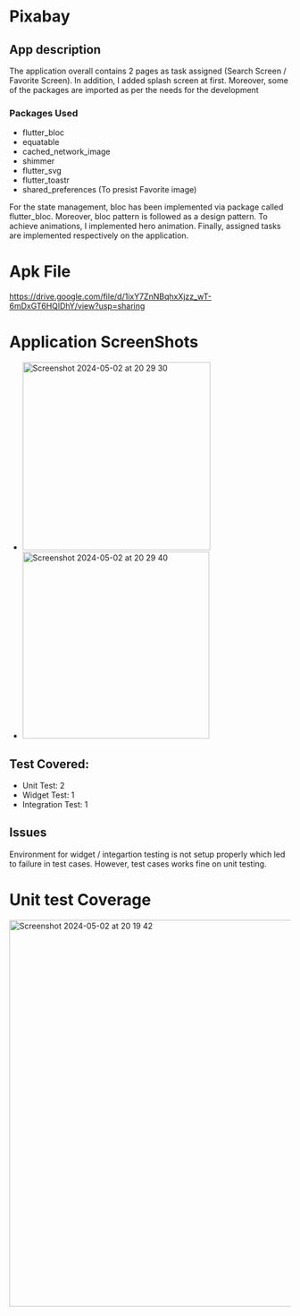 # Pixabay
## App description
The application overall contains 2 pages as task assigned (Search Screen / Favorite Screen). In addition, I added splash screen at first. Moreover, some of the packages are imported as per the needs for the development
### Packages Used
- flutter_bloc
- equatable
- cached_network_image
- shimmer
- flutter_svg
- flutter_toastr
- shared_preferences (To presist Favorite image)
  
For the state management, bloc has been implemented via package called flutter_bloc. Moreover, bloc pattern is followed as a design pattern. To achieve animations, I implemented hero animation. Finally, assigned tasks are implemented respectively on the application.

# Apk File
https://drive.google.com/file/d/1ixY7ZnNBqhxXjzz_wT-6mDxGT6HQlDhY/view?usp=sharing

# Application ScreenShots
- <img width="336" alt="Screenshot 2024-05-02 at 20 29 30" src="https://github.com/Dawa1234/pixabay/assets/78782368/ae928008-40b2-4135-98d4-9913a7af51c3">

- <img width="334" alt="Screenshot 2024-05-02 at 20 29 40" src="https://github.com/Dawa1234/pixabay/assets/78782368/02271bea-22b4-4c86-ac28-364641423e86">



## Test Covered:
- Unit Test: 2
- Widget Test: 1
- Integration Test: 1

## Issues
Environment for widget / integartion testing is not setup properly which led to failure in test cases. However, test cases works fine on unit testing.

# Unit test Coverage
<img width="691" alt="Screenshot 2024-05-02 at 20 19 42" src="https://github.com/Dawa1234/pixabay/assets/78782368/14ae03eb-2169-46b8-858e-a51f1ba190b0">

